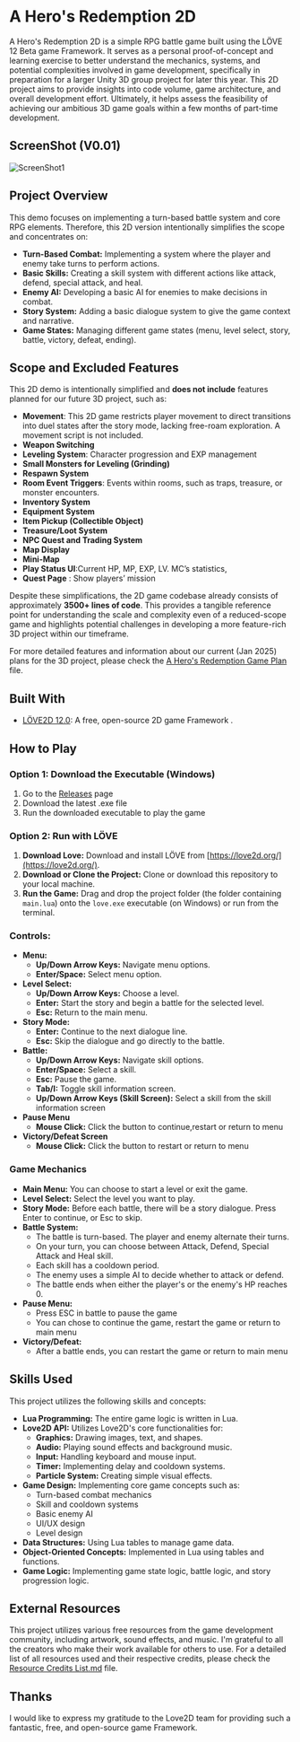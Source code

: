 # A Hero's Redemption 2D

A Hero's Redemption 2D is a simple RPG battle game built using the LÖVE 12 Beta game Framework.
It serves as a personal proof-of-concept and learning exercise to better understand the mechanics, systems, and potential complexities involved in game development, specifically in preparation for a larger Unity 3D group project for later this year. This 2D project aims to provide insights into code volume, game architecture, and overall development effort. Ultimately, it helps assess the feasibility of achieving our ambitious 3D game goals within a few months of part-time development.

## ScreenShot (V0.01)
![ScreenShot1](https://github.com/dundd2/A-Heros-Redemption-2D/blob/main/assets/Screenshot/SC(1).gif)

## Project Overview

This demo focuses on implementing a turn-based battle system and core RPG elements. Therefore, this 2D version intentionally simplifies the scope and concentrates on:

*   **Turn-Based Combat:** Implementing a system where the player and enemy take turns to perform actions.
*   **Basic Skills:** Creating a skill system with different actions like attack, defend, special attack, and heal.
*   **Enemy AI:** Developing a basic AI for enemies to make decisions in combat.
*   **Story System:** Adding a basic dialogue system to give the game context and narrative.
*   **Game States:** Managing different game states (menu, level select, story, battle, victory, defeat, ending).

## Scope and Excluded Features

This 2D demo is intentionally simplified and **does not include** features planned for our future 3D project, such as:

- **Movement**: This 2D game restricts player movement to direct transitions into duel states after the story mode, lacking free-roam exploration. A movement script is not included.  
- **Weapon Switching**  
- **Leveling System**: Character progression and EXP management  
- **Small Monsters for Leveling (Grinding)**  
- **Respawn System**  
- **Room Event Triggers**: Events within rooms, such as traps, treasure, or monster encounters.  
- **Inventory System**  
- **Equipment System**  
- **Item Pickup (Collectible Object)**  
- **Treasure/Loot System**  
- **NPC Quest and Trading System**  
- **Map Display**  
- **Mini-Map**  
- **Play Status UI**:Current HP, MP, EXP, LV.  MC’s statistics, 
- **Quest Page** : Show players’ mission

Despite these simplifications, the 2D game codebase already consists of approximately **3500+ lines of code**. This provides a tangible reference point for understanding the scale and complexity even of a reduced-scope game and highlights potential challenges in developing a more feature-rich 3D project within our timeframe.

For more detailed features and information about our current (Jan 2025) plans for the 3D project, please check the [A Hero's Redemption Game Plan](A%20Hero's%20Redemption%20Game%20Plan.pdf)
 file.

## Built With

*   [LÖVE2D 12.0](https://love2d.org/): A free, open-source 2D game Framework .

## How to Play

### Option 1: Download the Executable (Windows)
1. Go to the [Releases](https://github.com/dundd2/A-Heros-Redemption-2D/releases) page
2. Download the latest .exe file
3. Run the downloaded executable to play the game

### Option 2: Run with LÖVE
1.  **Download Love:** Download and install LÖVE from [https://love2d.org/](https://love2d.org/).
2.  **Download or Clone the Project:** Clone or download this repository to your local machine.
3.  **Run the Game:** Drag and drop the project folder (the folder containing `main.lua`) onto the `love.exe` executable (on Windows) or run from the terminal.

### Controls:

*   **Menu:**
    *   **Up/Down Arrow Keys:** Navigate menu options.
    *   **Enter/Space:** Select menu option.
*   **Level Select:**
    *   **Up/Down Arrow Keys:** Choose a level.
    *   **Enter:** Start the story and begin a battle for the selected level.
    *   **Esc:** Return to the main menu.
*   **Story Mode:**
    *   **Enter:** Continue to the next dialogue line.
    *   **Esc:** Skip the dialogue and go directly to the battle.
*   **Battle:**
    *   **Up/Down Arrow Keys:** Navigate skill options.
    *   **Enter/Space:** Select a skill.
    *   **Esc:** Pause the game.
    *   **Tab/I:** Toggle skill information screen.
    *   **Up/Down Arrow Keys (Skill Screen):** Select a skill from the skill information screen
*   **Pause Menu**
     *   **Mouse Click:** Click the button to continue,restart or return to menu
*   **Victory/Defeat Screen**
    *   **Mouse Click:** Click the button to restart or return to menu

### Game Mechanics

*   **Main Menu:** You can choose to start a level or exit the game.
*   **Level Select:** Select the level you want to play.
*   **Story Mode:** Before each battle, there will be a story dialogue. Press Enter to continue, or Esc to skip.
*   **Battle System:**
    *   The battle is turn-based. The player and enemy alternate their turns.
    *   On your turn, you can choose between Attack, Defend, Special Attack and Heal skill.
    *  Each skill has a cooldown period.
    *   The enemy uses a simple AI to decide whether to attack or defend.
    *   The battle ends when either the player's or the enemy's HP reaches 0.
*  **Pause Menu:**
    *   Press ESC in battle to pause the game
    *   You can chose to continue the game, restart the game or return to main menu
* **Victory/Defeat:**
    * After a battle ends, you can restart the game or return to main menu

## Skills Used

This project utilizes the following skills and concepts:

*   **Lua Programming:** The entire game logic is written in Lua.
*   **Love2D API:** Utilizes Love2D's core functionalities for:
    *   **Graphics:** Drawing images, text, and shapes.
    *   **Audio:** Playing sound effects and background music.
    *   **Input:** Handling keyboard and mouse input.
    *   **Timer:** Implementing delay and cooldown systems.
    *   **Particle System:** Creating simple visual effects.
*   **Game Design:** Implementing core game concepts such as:
    *   Turn-based combat mechanics
    *   Skill and cooldown systems
    *   Basic enemy AI
    *   UI/UX design
    *   Level design
*   **Data Structures:** Using Lua tables to manage game data.
*   **Object-Oriented Concepts:** Implemented in Lua using tables and functions.
*   **Game Logic:** Implementing game state logic, battle logic, and story progression logic.

## External Resources

This project utilizes various free resources from the game development community, including artwork, sound effects, and music. I'm grateful to all the creators who make their work available for others to use. For a detailed list of all resources used and their respective credits, please check the [Resource Credits List.md](Resource%20Credits%20List.md) file.

## Thanks

I would like to express my gratitude to the Love2D team for providing such a fantastic, free, and open-source game Framework.
